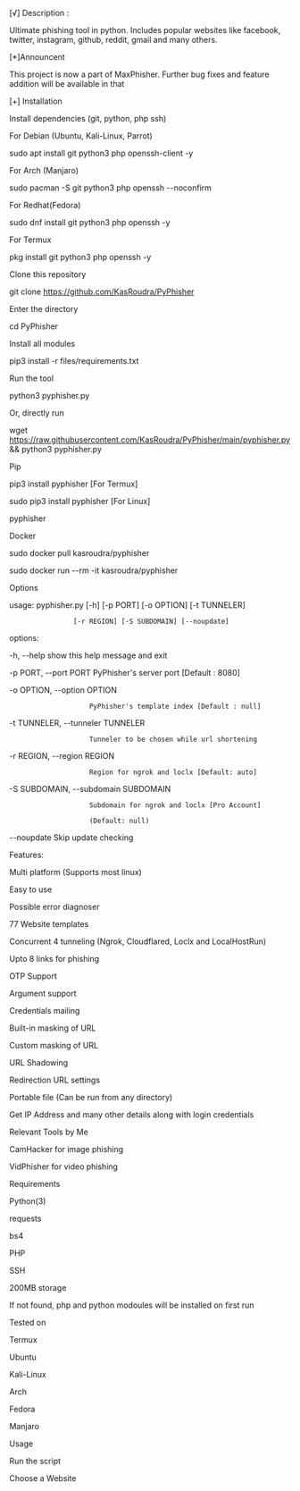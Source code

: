 [√] Description :

Ultimate phishing tool in python. Includes popular websites like facebook, twitter, instagram, github, reddit, gmail and many others.

[*]Announcent

This project is now a part of MaxPhisher. Further bug fixes and feature addition will be available in that

[+] Installation

Install dependencies (git, python, php ssh)

For Debian (Ubuntu, Kali-Linux, Parrot)

sudo apt install git python3 php openssh-client -y

For Arch (Manjaro)

sudo pacman -S git python3 php openssh --noconfirm

For Redhat(Fedora)

sudo dnf install git python3 php openssh -y

For Termux

pkg install git python3 php openssh -y

Clone this repository

git clone https://github.com/KasRoudra/PyPhisher

Enter the directory

cd PyPhisher

Install all modules

pip3 install -r files/requirements.txt

Run the tool

python3 pyphisher.py

Or, directly run

wget https://raw.githubusercontent.com/KasRoudra/PyPhisher/main/pyphisher.py && python3 pyphisher.py

Pip

pip3 install pyphisher [For Termux]

sudo pip3 install pyphisher [For Linux]

pyphisher

Docker

sudo docker pull kasroudra/pyphisher

sudo docker run --rm -it kasroudra/pyphisher

Options

usage: pyphisher.py [-h] [-p PORT] [-o OPTION] [-t TUNNELER]

                    [-r REGION] [-S SUBDOMAIN] [--noupdate]

options:

  -h, --help            show this help message and exit

  -p PORT, --port PORT  PyPhisher's server port [Default : 8080]

  -o OPTION, --option OPTION

                        PyPhisher's template index [Default : null]

  -t TUNNELER, --tunneler TUNNELER

                        Tunneler to be chosen while url shortening

  -r REGION, --region REGION

                        Region for ngrok and loclx [Default: auto]

  -S SUBDOMAIN, --subdomain SUBDOMAIN

                        Subdomain for ngrok and loclx [Pro Account]

                        (Default: null)

  --noupdate            Skip update checking

Features:

Multi platform (Supports most linux)

Easy to use

Possible error diagnoser

77 Website templates

Concurrent 4 tunneling (Ngrok, Cloudflared, Loclx and LocalHostRun)

Upto 8 links for phishing

OTP Support

Argument support

Credentials mailing

Built-in masking of URL

Custom masking of URL

URL Shadowing

Redirection URL settings

Portable file (Can be run from any directory)

Get IP Address and many other details along with login credentials

Relevant Tools by Me

CamHacker for image phishing

VidPhisher for video phishing

Requirements

Python(3)

requests

bs4

PHP

SSH

200MB storage

If not found, php and python modoules will be installed on first run

Tested on

Termux

Ubuntu

Kali-Linux

Arch

Fedora

Manjaro

Usage

Run the script

Choose a Website
